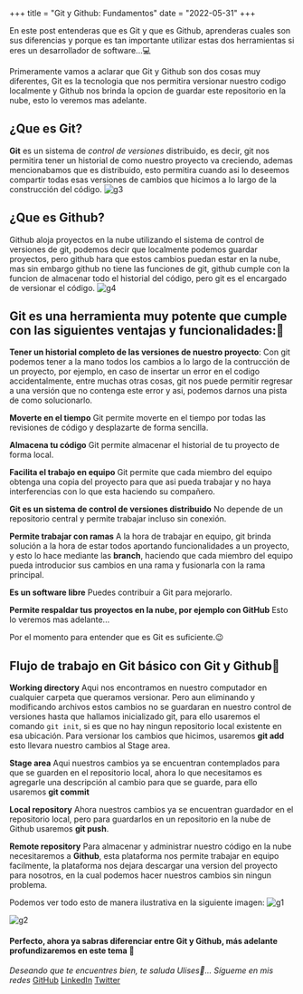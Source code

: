 +++
title = "Git y Github: Fundamentos"
date = "2022-05-31"
+++

En este post entenderas que es Git y que es Github, aprenderas cuales son sus diferencias y porque es tan importante utilizar estas dos herramientas si eres un desarrollador de software...💻

<!--more-->
Primeramente vamos a aclarar que Git y Github son dos cosas muy diferentes, Git es la tecnologia que nos permitira versionar nuestro codigo localmente y Github nos brinda la opcion de guardar este repositorio en la nube, esto lo veremos mas adelante.

## ¿Que es Git?

**Git** es un sistema de *control de versiones* distribuido, es decir, git nos permitira tener un historial de como nuestro proyecto va creciendo, ademas mencionabamos que es distribuido, esto permitira cuando asi lo deseemos compartir todas esas versiones de cambios que hicimos a lo largo de la construcción del código.
![g3](https://user-images.githubusercontent.com/99143567/171487829-8f345219-be97-4f5b-a23b-c09082c0a1e6.png)

## ¿Que es Github?
Github aloja proyectos en la nube utilizando el sistema de control de versiones de git, podemos decir que localmente podemos guardar proyectos, pero github hara que estos cambios puedan estar en la nube, mas sin embargo github no tiene las funciones de git, github cumple con la funcion de almacenar todo el historial del código, pero git es el encargado de versionar el código.
![g4](https://user-images.githubusercontent.com/99143567/171487862-adefecad-4924-46d7-a90c-fbe6d4c3b232.png)

## Git es una herramienta muy potente que cumple con las siguientes ventajas y funcionalidades:🔨

**Tener un historial completo de las versiones de nuestro proyecto**:
  Con git podemos tener a la mano todos los cambios a lo largo de la contrucción de un proyecto, por ejemplo, en caso de insertar un error en el codigo accidentalmente, entre muchas otras cosas, git nos puede permitir regresar a una versión que no contenga este error y asi, podemos darnos una pista de como solucionarlo.

**Moverte en el tiempo**
Git permite moverte en el tiempo por todas las revisiones de código y desplazarte de forma sencilla.

**Almacena tu código**
Git permite almacenar el historial de tu proyecto de forma local.

**Facilita el trabajo en equipo**
Git permite que cada miembro del equipo obtenga una copia del proyecto para que asi pueda trabajar y no haya interferencias con lo que esta haciendo su compañero.

**Git es un sistema de control de versiones distribuido**
No depende de un repositorio central y permite trabajar incluso sin conexión.

**Permite trabajar con ramas**
    A la hora de trabajar en equipo, git brinda solución a la hora de estar todos aportando funcionalidades a un proyecto, y esto lo hace mediante las **branch**, haciendo que cada miembro del equipo pueda introducior sus cambios en una rama y fusionarla con la rama principal.

**Es un software libre**
Puedes contribuir a Git para mejorarlo.

**Permite respaldar tus proyectos en la nube, por ejemplo con GitHub**
Esto lo veremos mas adelante...

Por el momento para entender que es Git es suficiente.😉

## Flujo de trabajo en Git básico con Git y Github💱

**Working directory**
Aqui nos encontramos en nuestro computador en cualquier carpeta que queramos versionar.
Pero aun eliminando y modificando archivos estos cambios no se guardaran en nuestro control de versiones hasta que hallamos inicializado git, para ello usaremos el comando ``git init``, si es que no hay ningun repositorio local existente en esa ubicación.
Para versionar los cambios que hicimos, usaremos **git add** esto llevara nuestro cambios al Stage area.

**Stage area**
Aqui nuestros cambios ya se encuentran contemplados para que se guarden en el repositorio local, ahora lo que necesitamos es agregarle una descripción al cambio para que se guarde, para ello usaremos **git commit**

**Local repository**
Ahora nuestros cambios ya se encuentran guardador en el repositorio local, pero para guardarlos en un repositorio en la nube de Github usaremos **git push**.


**Remote repository**
Para almacenar y administrar nuestro código en la nube necesitaremos a **Github**, esta plataforma nos permite trabajar en equipo facilmente, la plataforma nos dejara descargar una version del proyecto para nosotros, en la cual podemos hacer nuestros cambios sin ningun problema.

Podemos ver todo esto de manera ilustrativa en la siguiente imagen:
![g1](https://user-images.githubusercontent.com/99143567/171487897-ce8ad44e-53d1-46f0-b525-410dedc7828c.png)

![g2](https://user-images.githubusercontent.com/99143567/171487923-3b816b53-6735-4266-af05-c1142e8bccb3.png)

#### Perfecto, ahora ya sabras diferenciar entre Git y Github, más adelante profundizaremos en este tema 🚀


*Deseando que te encuentres bien, te saluda Ulises🤵...*
*Sígueme en mis redes*
[GitHub](https://github.com/UlisesOrnelasR)
[LinkedIn](https://www.linkedin.com/in/ulises-ornelas/)
[Twitter](https://twitter.com/UlisesOrnelass)
